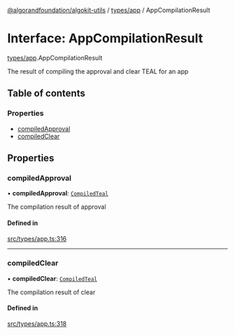 [@algorandfoundation/algokit-utils](../README.md) / [types/app](../modules/types_app.md) / AppCompilationResult

# Interface: AppCompilationResult

[types/app](../modules/types_app.md).AppCompilationResult

The result of compiling the approval and clear TEAL for an app

## Table of contents

### Properties

- [compiledApproval](types_app.AppCompilationResult.md#compiledapproval)
- [compiledClear](types_app.AppCompilationResult.md#compiledclear)

## Properties

### compiledApproval

• **compiledApproval**: [`CompiledTeal`](types_app.CompiledTeal.md)

The compilation result of approval

#### Defined in

[src/types/app.ts:316](https://github.com/algorandfoundation/algokit-utils-ts/blob/main/src/types/app.ts#L316)

___

### compiledClear

• **compiledClear**: [`CompiledTeal`](types_app.CompiledTeal.md)

The compilation result of clear

#### Defined in

[src/types/app.ts:318](https://github.com/algorandfoundation/algokit-utils-ts/blob/main/src/types/app.ts#L318)
